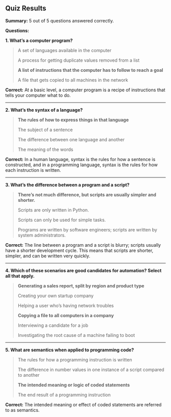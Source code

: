 ## Quiz Results

**Summary:** 5 out of 5 questions answered correctly.

**Questions:**

**1. What’s a computer program?**

> A set of languages available in the computer
> 
> A process for getting duplicate values removed from a list
> 
> **A list of instructions that the computer has to follow to reach a goal**
> 
> A file that gets copied to all machines in the network

**Correct:** At a basic level, a computer program is a recipe of instructions that tells your computer what to do.

---



**2. What’s the syntax of a language?**

> **The rules of how to express things in that language**
> 
> The subject of a sentence
> 
> The difference between one language and another
> 
> The meaning of the words

**Correct:** In a human language, syntax is the rules for how a sentence is constructed, and in a programming language, syntax is the rules for how each instruction is written.

---



**3. What’s the difference between a program and a script?**

> **There’s not much difference, but scripts are usually simpler and shorter.**
> 
> Scripts are only written in Python.
> 
> Scripts can only be used for simple tasks.
> 
> Programs are written by software engineers; scripts are written by system administrators.

**Correct:** The line between a program and a script is blurry; scripts usually have a shorter development cycle. This means that scripts are shorter, simpler, and can be written very quickly.

---



**4. Which of these scenarios are good candidates for automation? Select all that apply.**

> **Generating a sales report, split by region and product type**
> 
> Creating your own startup company
> 
> Helping a user who’s having network troubles
> 
> **Copying a file to all computers in a company**
> 
> Interviewing a candidate for a job
> 
> Investigating the root cause of a machine failing to boot

---


**5. What are semantics when applied to programming code?**

> The rules for how a programming instruction is written
> 
> The difference in number values in one instance of a script compared to another
> 
> **The intended meaning or logic of coded statements**
> 
> The end result of a programming instruction

**Correct:** The intended meaning or effect of coded statements are referred to as semantics. 

